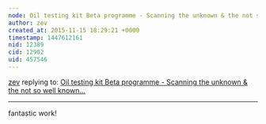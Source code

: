 ```yaml
---
node: Oil testing kit Beta programme - Scanning the unknown & the not so well known…
author: zev
created_at: 2015-11-15 18:29:21 +0000
timestamp: 1447612161
nid: 12389
cid: 12902
uid: 457546
---
```




[zev](../profile/zev) replying to: [Oil testing kit Beta programme - Scanning the unknown & the not so well known…](../notes/Cindy_ExCites/11-09-2015/oil-testing-kit-beta-programme-scanning-the-unknown-the-not-so-well-known)

----
fantastic work!